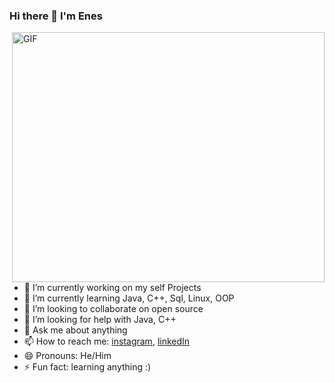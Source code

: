 ### Hi there 👋 I'm Enes

<img align="right" alt="GIF" src="https://github.com/amat55/amat55/blob/main/yoda-coffee.gif" width="500" height="400" />

- 🔭 I’m currently working on my self Projects
- 🌱 I’m currently learning Java, C++, Sql, Linux, OOP
- 👯 I’m looking to collaborate on open source
- 🤔 I’m looking for help with Java, C++
- 💬 Ask me about anything
- 📫 How to reach me: [instagram](https://www.instagram.com/enes.ctl/), [linkedIn](https://www.linkedin.com/in/enes-catal-/)
- 😄 Pronouns: He/Him
- ⚡ Fun fact: learning anything :)

